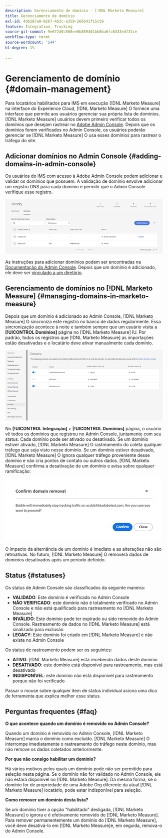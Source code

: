 ```yaml
---
description: Gerenciamento de domínio - [!DNL Marketo Measure]
title: Gerenciamento de domínio
exl-id: 4db287a0-0267-463c-a359-266b41f15c59
feature: Integration, Tracking
source-git-commit: 9e672d0c568ee0b889461bb8ba6fc6333edf31ce
workflow-type: tm+mt
source-wordcount: '544'
ht-degree: 1%

---
```


# Gerenciamento de domínio {#domain-management}

Para locatários habilitados para IMS em execução [!DNL Marketo Measure] na interface do Experience Cloud, [!DNL Marketo Measure] O fornece uma interface que permite aos usuários gerenciar sua própria lista de domínios. [!DNL Marketo Measure] usuários devem primeiro verificar todos os domínios que desejam rastrear no [Adobe Admin Console](https://adminconsole.adobe.com/). Depois que os domínios forem verificados no Admin Console, os usuários poderão gerenciar se [!DNL Marketo Measure] O usa esses domínios para rastrear o tráfego do site.

## Adicionar domínios no Admin Console {#adding-domains-in-admin-console}

Os usuários do IMS com acesso à Adobe Admin Console podem adicionar e validar os domínios que possuem. A validação de domínio envolve adicionar um registro DNS para cada domínio e permitir que o Admin Console verifique esse registro.

![](assets/domain-management-1.png)

As instruções para adicionar domínios podem ser encontradas na [Documentação do Admin Console](https://helpx.adobe.com/enterprise/using/set-up-identity.html#setup-domains). Depois que um domínio é adicionado, ele deve ser [vinculado a um diretório](https://helpx.adobe.com/enterprise/using/set-up-identity.html#link-domains-to-directories).

## Gerenciamento de domínios no [!DNL Marketo Measure] {#managing-domains-in-marketo-measure}

Depois que um domínio é adicionado ao Admin Console, [!DNL Marketo Measure] O sincroniza este registro no banco de dados regularmente. Essa sincronização acontece à noite e também sempre que um usuário visita a **[!UICONTROL Domínios]** página no [!DNL Marketo Measure] IU. Por padrão, todos os registros que [!DNL Marketo Measure] as importações estão desativadas e o locatário deve ativar manualmente cada domínio.

![](assets/domain-management-2.png)

No **[!UICONTROL Integração]** > **[!UICONTROL Domínios]** página, o usuário vê todos os domínios que registrou no Admin Console, juntamente com seu status. Cada domínio pode ser ativado ou desativado. Se um domínio estiver ativado, [!DNL Marketo Measure] O rastreamento do coleta qualquer tráfego que seja visto nesse domínio. Se um domínio estiver desativado, [!DNL Marketo Measure] O ignora qualquer tráfego proveniente desse domínio e não cria pontos de contato ou outros dados. [!DNL Marketo Measure] confirma a desativação de um domínio e avisa sobre qualquer ramificação:

![](assets/domain-management-3.png)

O impacto da alternância de um domínio é imediato e as alterações não são retroativas. No futuro, [!DNL Marketo Measure] O removerá dados de domínios desativados após um período definido.

## Status {#statuses}

Os status de Admin Console são classificados da seguinte maneira:

* **VALIDADO**: Este domínio é verificado no Admin Console
* **NÃO VERIFICADO**: este domínio não é totalmente verificado no Admin Console e não está qualificado para rastreamento no [!DNL Marketo Measure]
* **INVÁLIDO**: Este domínio pode ter expirado ou sido removido do Admin Console. Rastreamento de dados no [!DNL Marketo Measure] está sinalizado para exclusão
* **LEGACY**: Este domínio foi criado em [!DNL Marketo Measure] e não existe no Admin Console

Os status de rastreamento podem ser os seguintes:

* **ATIVO**: [!DNL Marketo Measure] está recebendo dados deste domínio
* **DESATIVADO**: este domínio está disponível para rastreamento, mas está desativado
* **INDISPONÍVEL**: este domínio não está disponível para rastreamento porque não foi verificado

Passar o mouse sobre qualquer item de status individual aciona uma dica de ferramenta que explica melhor esse status.

## Perguntas frequentes {#faq}

**O que acontece quando um domínio é removido no Admin Console?**

Quando um domínio é removido no Admin Console, [!DNL Marketo Measure] marca o domínio como excluído. [!DNL Marketo Measure] O interrompe imediatamente o rastreamento do tráfego neste domínio, mas não remove os dados coletados anteriormente.

**Por que não consigo habilitar um domínio?**

Há vários motivos pelos quais um domínio pode não ser permitido para seleção nesta página. Se o domínio não for validado no Admin Console, ele não estará disponível no [!DNL Marketo Measure]. Da mesma forma, se o domínio for de propriedade de uma Adobe Org diferente da atual [!DNL Marketo Measure] locatário, pode estar indisponível para seleção.

**Como remover um domínio desta lista?**

Se um domínio tiver a opção &quot;habilitado&quot; desligada, [!DNL Marketo Measure] o ignora e é efetivamente removido de [!DNL Marketo Measure]. Para remover permanentemente um domínio do [!DNL Marketo Measure], você deve desativá-lo em [!DNL Marketo Measure]e, em seguida, remova-o do Admin Console.
